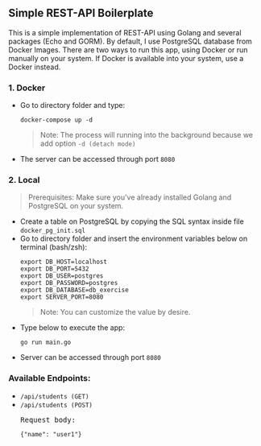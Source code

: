 ## Simple REST-API Boilerplate

This is a simple implementation of REST-API using Golang and several packages (Echo and GORM). By default, I use PostgreSQL database from Docker Images. There are two ways to run this app, using Docker or run manually on your system. If Docker is available into your system, use a Docker instead.

### 1. Docker
- Go to directory folder and type:
  <pre><code>docker-compose up -d</code></pre>
  >Note: The process will running into the background because we add option <code>-d (detach mode)</code>
- The server can be accessed through port <code>8080</code>

### 2. Local
> Prerequisites: Make sure you've already installed Golang and PostgreSQL on your system.
- Create a table on PostgreSQL by copying the SQL syntax inside file <code>docker_pg_init.sql</code>
- Go to directory folder and insert the environment variables below on terminal (bash/zsh):
  <pre>
  <code>export DB_HOST=localhost</code>
  <code>export DB_PORT=5432</code>
  <code>export DB_USER=postgres</code>
  <code>export DB_PASSWORD=postgres</code>
  <code>export DB_DATABASE=db_exercise</code>
  <code>export SERVER_PORT=8080</code>
  </pre>
  > Note: You can customize the value by desire.
- Type below to execute the app:
  <pre><code>go run main.go</code></pre>
- Server can be accessed through port <code>8080</code>

### Available Endpoints:
  - <code>/api/students (GET)</code>
  - <code>/api/students (POST)</code>
    <pre>
    Request body:
    <code>
    {"name": "user1"}
    </code>
    </pre>
